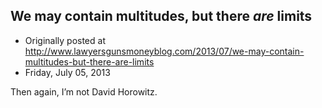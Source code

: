 ## We may contain multitudes, but there <em>are</em> limits

 * Originally posted at http://www.lawyersgunsmoneyblog.com/2013/07/we-may-contain-multitudes-but-there-are-limits
 * Friday, July 05, 2013

Then again, I’m not David Horowitz.